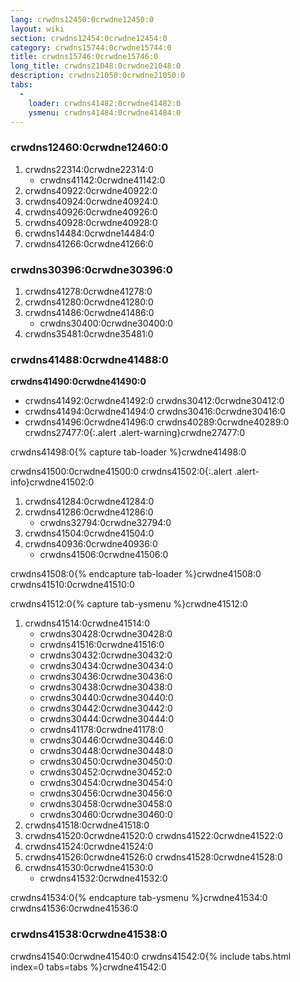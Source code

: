 ```yaml
---
lang: crwdns12450:0crwdne12450:0
layout: wiki
section: crwdns12454:0crwdne12454:0
category: crwdns15744:0crwdne15744:0
title: crwdns15746:0crwdne15746:0
long_title: crwdns21048:0crwdne21048:0
description: crwdns21050:0crwdne21050:0
tabs:
  - 
    loader: crwdns41482:0crwdne41482:0
    ysmenu: crwdns41484:0crwdne41484:0
---
```


### crwdns12460:0crwdne12460:0
1. crwdns22314:0crwdne22314:0
    - crwdns41142:0crwdne41142:0
1. crwdns40922:0crwdne40922:0
1. crwdns40924:0crwdne40924:0
1. crwdns40926:0crwdne40926:0
1. crwdns40928:0crwdne40928:0
1. crwdns14484:0crwdne14484:0
1. crwdns41266:0crwdne41266:0

### crwdns30396:0crwdne30396:0
1. crwdns41278:0crwdne41278:0
1. crwdns41280:0crwdne41280:0
1. crwdns41486:0crwdne41486:0
    - crwdns30400:0crwdne30400:0
1. crwdns35481:0crwdne35481:0

### crwdns41488:0crwdne41488:0

**crwdns41490:0crwdne41490:0**
- crwdns41492:0crwdne41492:0 crwdns30412:0crwdne30412:0
- crwdns41494:0crwdne41494:0 crwdns30416:0crwdne30416:0
- crwdns41496:0crwdne41496:0 crwdns40289:0crwdne40289:0
crwdns27477:0{:.alert .alert-warning}crwdne27477:0

crwdns41498:0{% capture tab-loader %}crwdne41498:0

crwdns41500:0crwdne41500:0
crwdns41502:0{:.alert .alert-info}crwdne41502:0

1. crwdns41284:0crwdne41284:0
1. crwdns41286:0crwdne41286:0
    - crwdns32794:0crwdne32794:0
1. crwdns41504:0crwdne41504:0
1. crwdns40936:0crwdne40936:0
    - crwdns41506:0crwdne41506:0

crwdns41508:0{% endcapture tab-loader %}crwdne41508:0
crwdns41510:0crwdne41510:0

crwdns41512:0{% capture tab-ysmenu %}crwdne41512:0

1. crwdns41514:0crwdne41514:0
    - crwdns30428:0crwdne30428:0
    - crwdns41516:0crwdne41516:0
    - crwdns30432:0crwdne30432:0
    - crwdns30434:0crwdne30434:0
    - crwdns30436:0crwdne30436:0
    - crwdns30438:0crwdne30438:0
    - crwdns30440:0crwdne30440:0
    - crwdns30442:0crwdne30442:0
    - crwdns30444:0crwdne30444:0
    - crwdns41178:0crwdne41178:0
    - crwdns30446:0crwdne30446:0
    - crwdns30448:0crwdne30448:0
    - crwdns30450:0crwdne30450:0
    - crwdns30452:0crwdne30452:0
    - crwdns30454:0crwdne30454:0
    - crwdns30456:0crwdne30456:0
    - crwdns30458:0crwdne30458:0
    - crwdns30460:0crwdne30460:0
1. crwdns41518:0crwdne41518:0
1. crwdns41520:0crwdne41520:0 crwdns41522:0crwdne41522:0
1. crwdns41524:0crwdne41524:0
1. crwdns41526:0crwdne41526:0 crwdns41528:0crwdne41528:0
1. crwdns41530:0crwdne41530:0
    - crwdns41532:0crwdne41532:0

crwdns41534:0{% endcapture tab-ysmenu %}crwdne41534:0
crwdns41536:0crwdne41536:0

### crwdns41538:0crwdne41538:0
crwdns41540:0crwdne41540:0
crwdns41542:0{% include tabs.html index=0 tabs=tabs %}crwdne41542:0
